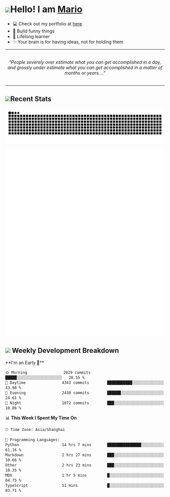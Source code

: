 <h1><a href = "#"><img src="https://media.giphy.com/media/VgCDAzcKvsR6OM0uWg/giphy.gif" width="50"></a><span>Hello! I am <a href="https://github.com/mario1in">Mario</a></span></h1>

- 💻 Check out my portfolio at [here](https://shixiong.name)
- 🔨 Build funny things
- 🚀 Lifelong learner
- ✨ Your brain is for having ideas, not for holding them

<hr/>
<br/>
<div align="center">
<i>"People severely over estimate what you can get accomplished in a day, and grossly under estimate what you can get accomplished in a matter of months or years...." </i>
</div>
<br/>
<hr/>

<h2 align="left">
  <a href="#"><img src="https://emojis.slackmojis.com/emojis/images/1643514389/3643/cool-doge.gif?1643514389" height="30"></a>Recent Stats
</h2>

<picture>
  <source
    media="(prefers-color-scheme: dark)"
    srcset="https://raw.githubusercontent.com/mario1in/mario1in/output/github-contribution-grid-snake-dark.svg"
  />
  <source
    media="(prefers-color-scheme: light)"
    srcset="https://raw.githubusercontent.com/mario1in/mario1in/output/github-contribution-grid-snake.svg"
  />
  <img
    alt="github contribution grid snake animation"
    src="https://raw.githubusercontent.com/mario1in/mario1in/output/github-contribution-grid-snake.svg"
  />
</picture>

![overview](https://raw.githubusercontent.com/mario1in/mario1in/stats-output/generated/overview.svg)
![languages](https://raw.githubusercontent.com/mario1in/mario1in/stats-output/generated/languages.svg)

<h2 align="left">
  <a href="#"><img src="https://emojis.slackmojis.com/emojis/images/1643514062/184/nyancat_big.gif?1643514062" height="30"></a> Weekly Development Breakdown
</h2>
<!--START_SECTION:waka-->
**I'm an Early 🐤** 

```text
🌞 Morning                2029 commits        █████░░░░░░░░░░░░░░░░░░░░   20.55 % 
🌆 Daytime                4343 commits        ███████████░░░░░░░░░░░░░░   43.98 % 
🌃 Evening                2430 commits        ██████░░░░░░░░░░░░░░░░░░░   24.61 % 
🌙 Night                  1072 commits        ███░░░░░░░░░░░░░░░░░░░░░░   10.86 % 
```


📊 **This Week I Spent My Time On** 

```text
🕑︎ Time Zone: Asia/Shanghai

💬 Programming Languages: 
Python                   14 hrs 7 mins       ███████████████░░░░░░░░░░   61.16 % 
Markdown                 2 hrs 27 mins       ███░░░░░░░░░░░░░░░░░░░░░░   10.66 % 
Other                    2 hrs 23 mins       ███░░░░░░░░░░░░░░░░░░░░░░   10.35 % 
MDX                      1 hr 5 mins         █░░░░░░░░░░░░░░░░░░░░░░░░   04.75 % 
TypeScript               51 mins             █░░░░░░░░░░░░░░░░░░░░░░░░   03.71 % 
```


<!--END_SECTION:waka-->

